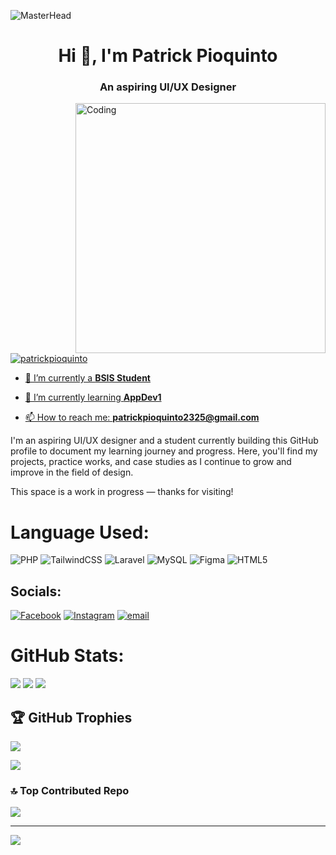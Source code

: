 ![MasterHead](https://64.media.tumblr.com/54805606e41234da265775f4ee8631ef/41d4a35f37c5abf1-f6/s1280x1920/c86995ddee2840dabfff99995367a58ed1382687.gif)
<h1 align="center">Hi 👋, I'm   Patrick Pioquinto</h1>
<h3 align="center">An aspiring UI/UX Designer</h3>
<img align="right" alt="Coding" width="400" src="https://media2.giphy.com/media/v1.Y2lkPTc5MGI3NjExMGZhdnFoNmlob3Awd2UxOG5pMW4xaW9nNTBjZmN5NzFtMmx1ZmxieiZlcD12MV9pbnRlcm5hbF9naWZfYnlfaWQmY3Q9Zw/qgQUggAC3Pfv687qPC/giphy.gif">

<p align="left"> <a href="https://www.instagram.com/_ptrckpqnt/" target="blank"><img src="https://img.shields.io/twitter/follow/_ptrckpqnt?logo=twitter&style=for-the-badge" alt="patrickpioquinto"  </p>

- 🔭 I’m currently a **BSIS Student**

- 🌱 I’m currently learning **AppDev1**

- 📫 How to reach me: **patrickpioquinto2325@gmail.com**

I'm an aspiring UI/UX designer and a student currently building this GitHub profile to document my learning journey and progress. Here, you'll find my projects, practice works, and case studies as I continue to grow and improve in the field of design.

This space is a work in progress — thanks for visiting!

# Language Used:
![PHP](https://img.shields.io/badge/php-%23777BB4.svg?style=for-the-badge&logo=php&logoColor=white) ![TailwindCSS](https://img.shields.io/badge/tailwindcss-%2338B2AC.svg?style=for-the-badge&logo=tailwind-css&logoColor=white) ![Laravel](https://img.shields.io/badge/laravel-%23FF2D20.svg?style=for-the-badge&logo=laravel&logoColor=white) ![MySQL](https://img.shields.io/badge/mysql-4479A1.svg?style=for-the-badge&logo=mysql&logoColor=white) ![Figma](https://img.shields.io/badge/figma-%23F24E1E.svg?style=for-the-badge&logo=figma&logoColor=white) ![HTML5](https://img.shields.io/badge/html5-%23E34F26.svg?style=for-the-badge&logo=html5&logoColor=white)

## Socials:
[![Facebook](https://img.shields.io/badge/Facebook-%231877F2.svg?logo=Facebook&logoColor=white)](https://facebook.com/patrickpioquinto23) [![Instagram](https://img.shields.io/badge/Instagram-%23E4405F.svg?logo=Instagram&logoColor=white)](https://instagram.com/_ptrckpqnt) [![email](https://img.shields.io/badge/Email-D14836?logo=gmail&logoColor=white)](mailto:patrickpioquinto2325@gmail.com) 
# GitHub Stats:
![](https://github-readme-stats.vercel.app/api?username=patrickpioquinto&theme=one_dark_pro&hide_border=false&include_all_commits=true&count_private=false)
![](https://nirzak-streak-stats.vercel.app/?user=patrickpioquinto&theme=one_dark_pro&hide_border=false)
![](https://github-readme-stats.vercel.app/api/top-langs/?username=patrickpioquinto&theme=one_dark_pro&hide_border=false&include_all_commits=true&count_private=false&layout=compact)

## 🏆 GitHub Trophies
![](https://github-profile-trophy.vercel.app/?username=patrickpioquinto&theme=blue_navy&no-frame=false&no-bg=false&margin-w=4)

![](https://quotes-github-readme.vercel.app/api?type=horizontal&theme=radical)

### 🔝 Top Contributed Repo
![](https://github-contributor-stats.vercel.app/api?username=patrickpioquinto&limit=5&theme=dark&combine_all_yearly_contributions=true)

---
[![](https://visitcount.itsvg.in/api?id=patrickpioquinto&icon=0&color=0)](https://visitcount.itsvg.in)

<!-- Proudly created with GPRM ( https://gprm.itsvg.in ) -->



